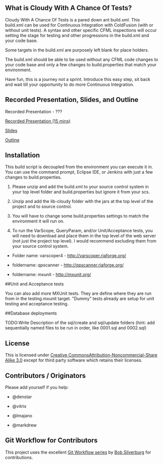 ## What is Cloudy With A Chance Of Tests?

Cloudy With A Chance Of Tests is a pared down ant build.xml. This build.xml can be used for Continuous Integration with ColdFusion (with or without unit tests). A syntax and other specific CFML inspections will occur setting the stage for testing and other progressions in the build.xml and your code base.

Some targets in the build.xml are purposely left blank for place holders. 

The build.xml should be able to be used without any CFML code changes to your code base and only a few changes to build.properties that match your environment. 

Have fun, this is a journey not a sprint. Introduce this easy step, sit back and wait till your opportunity to do more Continuous Integration.

## Recorded Presentation, Slides, and Outline

Recorded Presentation - ???

[Recorded Presentation (15 mins)](http://cfmumbojumbo.com/cf/index.cfm/bolttalks/bolt-talk-mike-henke-cloudy-with-a-chance-of-tests/)

[Slides](http://prezi.com/ebyrqdkbnhie/cloudy-with-a-chance-of-tests/)

[Outline](https://docs.google.com/document/d/1biLTSfLfZxdwLI78Jo2lID_w-pKAqnR63csfu8mT9EA/edit)

## Installation

This build script is decoupled from the environment you can execute it in. You can use the command prompt, Eclipse IDE, or Jenkins with just a few changes to build.properties. 

1) Please unzip and add the build.xml to your source control system in your top level folder and build.properties but ignore it from your scs. 

2) Unzip and add the lib-cloudy folder with the jars at the top level of the project and to source control.

3) You will have to change some build.properties settings to match the environment it will run on.

4) To run the VarScope, QueryParam, and/or Unit/Acceptance tests, you will need to download and place them in the top level of the web server (not just the project top level). I would recommend excluding them from your source control system.

* Folder name: varscoper4 - http://varscoper.riaforge.org/

* foldername: qpscanner - http://qpscanner.riaforge.org/

* foldername: mxunit - http://mxunit.org/

##Unit and Acceptance tests

You can also add more MXUnit tests. They are define where they are run from in the testing.mxunit target. "Dummy" tests already are setup for unit testing and acceptance testing.

##Database deployments

TODO:Write Description of the sql/create and sql/update folders (hint: add sequentially named files to be run in order, like 0001.sql and 0002.sql)

## License

This is licensed under [Creative CommonsAttribution-Noncommercial-Share Alike 3.0](http://creativecommons.org/licenses/by-nc-sa/3.0/us/) except for third party software which retains their licenses. 

## Contributors / Originators

Please add yourself if you help:

* @denstar

* @vitrix

* @lmajano

* @markdrew

## Git Workflow for Contributors

This project uses the excellent [Git Workflow series](http://www.silverwareconsulting.com/index.cfm/Git-Workflow) by [Bob Silverburg](https://github.com/bobsilverberg/) for contributions.